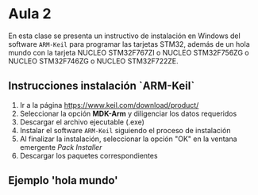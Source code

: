 <h1>Aula 2</h1>

En esta clase se presenta un instructivo de instalación en Windows del software `ARM-Keil` para programar las tarjetas STM32, además de un hola mundo con la tarjeta NUCLEO STM32F767ZI o NUCLEO STM32F756ZG o NUCLEO STM32F746ZG o NUCLEO STM32F722ZE.

<h2>Instrucciones instalación `ARM-Keil`</h2>

1. Ir a la página https://www.keil.com/download/product/
2. Seleccionar la opción <b>MDK-Arm</b> y diligenciar los datos requeridos
3. Descargar el archivo ejecutable (.exe)
4. Instalar el software `ARM-Keil` siguiendo el proceso de instalación
5. Al finalizar la instalación, seleccionar la opción "OK" en la ventana emergente <i>Pack Installer</i>
6. Descargar los paquetes correspondientes 

<h2>Ejemplo 'hola mundo'</h2>